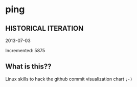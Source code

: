 # ping

## HISTORICAL ITERATION
2013-07-03

Incremented: 5875

## What is this?? 
Linux skills to hack the github commit visualization chart `;-)`
